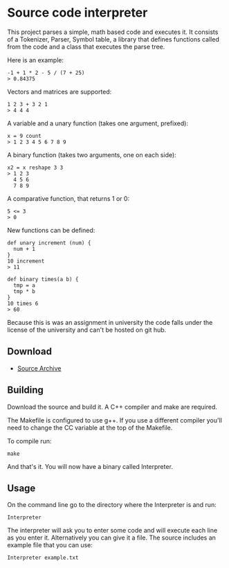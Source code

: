 # Source code interpreter
 
This project parses a simple, math based code and executes it. It
consists of a Tokenizer, Parser, Symbol table, a library that defines
functions called from the code and a class that executes the parse
tree.

Here is an example:

    -1 + 1 * 2 - 5 / (7 + 25)
    > 0.84375

Vectors and matrices are supported:

    1 2 3 + 3 2 1
    > 4 4 4 

A variable and a unary function (takes one argument, prefixed):

    x = 9 count
    > 1 2 3 4 5 6 7 8 9

A binary function (takes two arguments, one on each side):

    x2 = x reshape 3 3
    > 1 2 3 
      4 5 6 
      7 8 9

A comparative function, that returns 1 or 0:

    5 <= 3
    > 0

New functions can be defined:

    def unary increment (num) {
      num + 1
    } 
    10 increment
    > 11
    
    def binary times(a b) {
      tmp = a
      tmp * b
    }
    10 times 6
    > 60

Because this is was an assignment in university the code falls under
the license of the university and can't be hosted on git hub. 

## Download

- [Source Archive](/files/interpreter.tar.bz2)

## Building

Download the source and build it. A C++ compiler and make are
required. 

The Makefile is configured to use g++. If you use a different compiler
you'll need to change the CC variable at the top of the Makefile. 

To compile run:

    make

And that's it. You will now have a binary called Interpreter.

## Usage

On the command line go to the directory where the Interpreter is and
run:

    Interpreter

The interpreter will ask you to enter some code and will execute each
line as you enter it. Alternatively you can give it a file. The source
includes an example file that you can use:

    Interpreter example.txt


